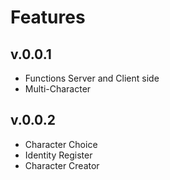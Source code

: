# Features
## v.0.0.1
 - Functions Server and Client side
 - Multi-Character
## v.0.0.2
 - Character Choice
 - Identity Register
 - Character Creator
